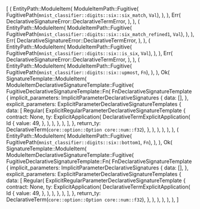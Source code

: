[
    (
        EntityPath::ModuleItem(
            ModuleItemPath::Fugitive(
                FugitivePath(`mnist_classifier::digits::six::six_match`, `Val`),
            ),
        ),
        Err(
            DeclarativeSignatureError::DeclarativeTermError,
        ),
    ),
    (
        EntityPath::ModuleItem(
            ModuleItemPath::Fugitive(
                FugitivePath(`mnist_classifier::digits::six::six_match_refined1`, `Val`),
            ),
        ),
        Err(
            DeclarativeSignatureError::DeclarativeTermError,
        ),
    ),
    (
        EntityPath::ModuleItem(
            ModuleItemPath::Fugitive(
                FugitivePath(`mnist_classifier::digits::six::is_six`, `Val`),
            ),
        ),
        Err(
            DeclarativeSignatureError::DeclarativeTermError,
        ),
    ),
    (
        EntityPath::ModuleItem(
            ModuleItemPath::Fugitive(
                FugitivePath(`mnist_classifier::digits::six::upmost`, `Fn`),
            ),
        ),
        Ok(
            SignatureTemplate::ModuleItem(
                ModuleItemDeclarativeSignatureTemplate::Fugitive(
                    FugitiveDeclarativeSignatureTemplate::Fn(
                        FnDeclarativeSignatureTemplate {
                            implicit_parameters: ImplicitParameterDeclarativeSignatures {
                                data: [],
                            },
                            explicit_parameters: ExplicitParameterDeclarativeSignatureTemplates {
                                data: [
                                    Regular(
                                        ExplicitRegularParameterDeclarativeSignatureTemplate {
                                            contract: None,
                                            ty: ExplicitApplication(
                                                DeclarativeTermExplicitApplication(
                                                    Id {
                                                        value: 49,
                                                    },
                                                ),
                                            ),
                                        },
                                    ),
                                ],
                            },
                            return_ty: DeclarativeTerm(`core::option::Option core::num::f32`),
                        },
                    ),
                ),
            ),
        ),
    ),
    (
        EntityPath::ModuleItem(
            ModuleItemPath::Fugitive(
                FugitivePath(`mnist_classifier::digits::six::bottom1`, `Fn`),
            ),
        ),
        Ok(
            SignatureTemplate::ModuleItem(
                ModuleItemDeclarativeSignatureTemplate::Fugitive(
                    FugitiveDeclarativeSignatureTemplate::Fn(
                        FnDeclarativeSignatureTemplate {
                            implicit_parameters: ImplicitParameterDeclarativeSignatures {
                                data: [],
                            },
                            explicit_parameters: ExplicitParameterDeclarativeSignatureTemplates {
                                data: [
                                    Regular(
                                        ExplicitRegularParameterDeclarativeSignatureTemplate {
                                            contract: None,
                                            ty: ExplicitApplication(
                                                DeclarativeTermExplicitApplication(
                                                    Id {
                                                        value: 49,
                                                    },
                                                ),
                                            ),
                                        },
                                    ),
                                ],
                            },
                            return_ty: DeclarativeTerm(`core::option::Option core::num::f32`),
                        },
                    ),
                ),
            ),
        ),
    ),
]